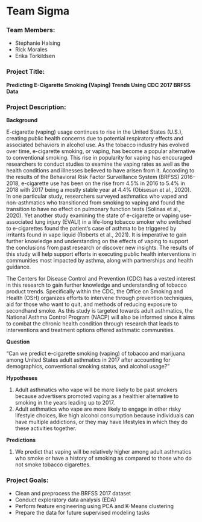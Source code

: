 # Team Sigma

### Team Members:
- Stephanie Halsing
- Rick Morales
- Erika Torkildsen

### Project Title:
**Predicting E-Cigarette Smoking (Vaping) Trends Using CDC 2017 BRFSS Data**

### Project Description:
**Background**

E-cigarette (vaping) usage continues to rise in the United States (U.S.), creating public health concerns due to potential respiratory effects and associated behaviors in alcohol use. As the tobacco industry has evolved over time, e-cigarette smoking, or vaping, has become a popular alternative to conventional smoking. This rise in popularity for vaping has encouraged researchers to conduct studies to examine the vaping rates as well as the health conditions and illnesses believed to have arisen from it. According to the results of the Behavioral Risk Factor Surveillance System (BRFSS) 2016-2018, e-cigarette use has been on the rise from 4.5% in 2016 to 5.4% in 2018 with 2017 being a mostly stable year at 4.4% (Obisesan et al., 2020). In one particular study, researchers surveyed asthmatics who vaped and non-asthmatics who transitioned from smoking to vaping and found the transition to have no effect on pulmonary function tests (Solinas et al., 2020). Yet another study examining the state of e-cigarette or vaping use-associated lung injury (EVALI) in a life-long tobacco smoker who switched to e-cigarettes found the patient’s case of asthma to be triggered by irritants found in vape liquid (Roberts et al., 2021). It is imperative to gain further knowledge and understanding on the effects of vaping to support the conclusions from past research or discover new insights. The results of this study will help support efforts in executing public health interventions in communities most impacted by asthma, along with partnerships and health guidance.

The Centers for Disease Control and Prevention (CDC) has a vested interest in this research to gain further knowledge and understanding of tobacco product trends. Specifically within the CDC, the Office on Smoking and Health (OSH) organizes efforts to intervene through prevention techniques, aid for those who want to quit, and methods of reducing exposure to secondhand smoke. As this study is targeted towards adult asthmatics, the National Asthma Control Program (NACP) will also be informed since it aims to combat the chronic health condition through research that leads to interventions and treatment options offered asthmatic communities.

**Question**

“Can we predict e-cigarette smoking (vaping) of tobacco and marijuana among United States adult asthmatics in 2017 after accounting for demographics, conventional smoking status, and alcohol usage?”

**Hypotheses**
1. Adult asthmatics who vape will be more likely to be past smokers because advertisers promoted vaping as a healthier alternative to smoking in the years leading up to 2017.
2. Adult asthmatics who vape are more likely to engage in other risky lifestyle choices, like high alcohol consumption because individuals can have multiple addictions, or they may have lifestyles in which they do these activities together.

**Predictions**
1. We predict that vaping will be relatively higher among adult asthmatics who smoke or have a history of smoking as compared to those who do not smoke tobacco cigarettes.

### Project Goals:
- Clean and preprocess the BRFSS 2017 dataset
- Conduct exploratory data analysis (EDA)
- Perform feature engineering using PCA and K-Means clustering
- Prepare the data for future supervised modeling tasks
